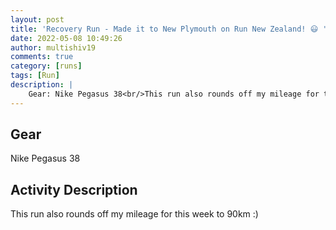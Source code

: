 ```yaml
---
layout: post
title: 'Recovery Run - Made it to New Plymouth on Run New Zealand! 😃 '
date: 2022-05-08 10:49:26
author: multishiv19
comments: true
category: [runs]
tags: [Run]
description: |
    Gear: Nike Pegasus 38<br/>This run also rounds off my mileage for this week to 90km :) 
---
```


## Gear
Nike Pegasus 38

## Activity Description
This run also rounds off my mileage for this week to 90km :) 


<div width='100%' class='strava-embed-placeholder' data-embed-type='activity' data-embed-id='7105088658'></div>
<script src='https://strava-embeds.com/embed.js'></script>
